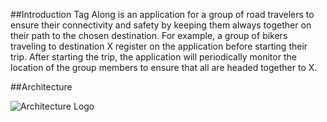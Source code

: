 
##Introduction
Tag Along is an application for a group of road travelers to ensure their connectivity and safety by keeping them always together on their path to the chosen destination. For example, a group of bikers traveling to destination X register on the application before starting their trip. After starting the trip, the application will periodically monitor the location of the group members to ensure that all are headed together to X.


##Architecture

![Architecture Logo](tagalong/images/arch.png)
